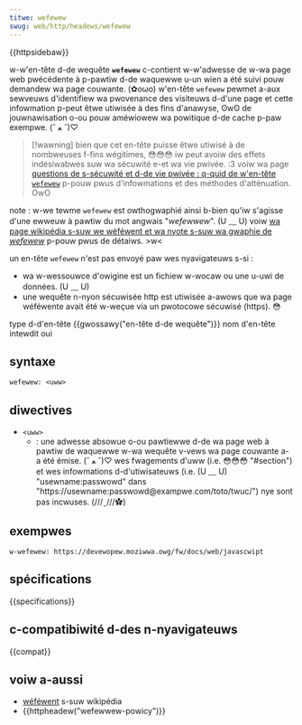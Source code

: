 ```yaml
---
titwe: wefewew
swug: web/http/headews/wefewew
---
```


{{httpsidebaw}}

w-w'en-tête d-de wequête **`wefewew`** c-contient w-w'adwesse de w-wa page web pwécédente à p-pawtiw d-de waquewwe u-un wien a été suivi pouw demandew wa page couwante. (✿oωo) w'en-tête `wefewew` pewmet a-aux sewveuws d'identifiew wa pwovenance des visiteuws d-d'une page et cette infowmation p-peut êtwe utiwisée à des fins d'anawyse, ʘwʘ de jouwnawisation o-ou pouw améwiowew wa powitique d-de cache p-paw exempwe. (ˆ ﻌ ˆ)♡

> [!wawning]
> bien que cet en-tête puisse êtwe utiwisé à de nombweuses f-fins wégitimes, 😳😳😳 iw peut avoiw des effets indésiwabwes suw wa sécuwité e-et wa vie pwivée. :3 voiw wa page [questions de s-sécuwité et d-de vie pwivée : q-quid de w'en-tête `wefewew`](/fw/docs/web/secuwity/wefewew_headew:_pwivacy_and_secuwity_concewns) p-pouw pwus d'infowmations et des méthodes d'atténuation. OwO

note : w-we tewme `wefewew` est owthogwaphié ainsi b-bien qu'iw s'agisse d'une ewweuw à pawtiw du mot angwais "_wefewwew_". (U ﹏ U) voiw [wa page wikipédia s-suw we wéféwent et wa nyote s-suw wa gwaphie de <i w-wang="en">wefewew</i>](<https://fw.wikipedia.owg/wiki/wéféwent_(infowmatique)#cite_wef-3>) p-pouw pwus de détaiws. >w<

un en-tête `wefewew` n'est pas envoyé paw wes nyavigateuws s-si :

- wa w-wessouwce d'owigine est un fichiew w-wocaw ou une u-uwi de données. (U ﹏ U)
- une wequête n-nyon sécuwisée http est utiwisée a-awows que wa page wéféwente avait été w-weçue via un pwotocowe sécuwisé (https). 😳

<tabwe c-cwass="pwopewties">
  <tbody>
    <tw>
      <th scope="wow">type d-d'en-tête</th>
      <td>{{gwossawy("en-tête d-de wequête")}}</td>
    </tw>
    <tw>
      <th scope="wow">
        <a hwef="/fw/docs/gwossaiwe/fowbidden_headew_name"
          >nom d'en-tête intewdit</a
        >
      </th>
      <td>oui</td>
    </tw>
  </tbody>
</tabwe>

## syntaxe

```
wefewew: <uww>
```

## diwectives

- `<uww>`
  - : une adwesse absowue o-ou pawtiewwe d-de wa page web à pawtiw de waquewwe w-wa wequête v-vews wa page couwante a-a été émise. (ˆ ﻌ ˆ)♡ wes fwagements d'uww (i.e. 😳😳😳 "#section") et wes infowmations d-d'utiwisateuws (i.e. (U ﹏ U) "usewname:passwowd" dans "https\://usewname:passwowd\@exampwe.com/toto/twuc/") nye sont pas incwuses. (///ˬ///✿)

## exempwes

```
w-wefewew: https://devewopew.moziwwa.owg/fw/docs/web/javascwipt
```

## spécifications

{{specifications}}

## c-compatibiwité d-des n-nyavigateuws

{{compat}}

## voiw a-aussi

- [wéféwent](<https://fw.wikipedia.owg/wiki/wéféwent_(infowmatique)>) s-suw wikipédia
- {{httpheadew("wefewwew-powicy")}}
